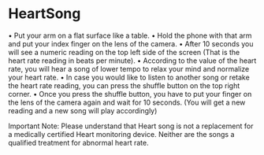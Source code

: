 HeartSong
=========

• Put your arm on a flat surface like a table.
•	Hold the phone with that arm and put your index finger on the lens of the camera.
•	After 10 seconds you will see a numeric reading on the top left side of the screen (That is the heart rate reading in beats per minute).
•	According to the value of the heart rate, you will hear a song of lower tempo to relax your mind and normalize your heart rate.
•	In case you would like to listen to another song or retake the heart rate reading, you can press the shuffle button on the top right corner.
•	Once you press the shuffle button, you have to put your finger on the lens of the camera again and wait for 10 seconds. (You will get a new reading and a new song will play accordingly)

Important Note: Please understand that Heart song is not a replacement for a medically certified Heart monitoring device. Neither are the songs a qualified treatment for abnormal heart rate.
